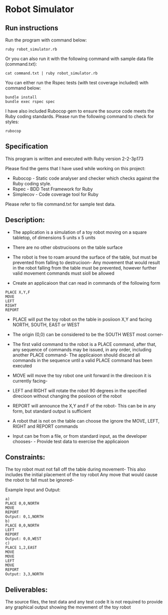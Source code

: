 Robot Simulator
================

## Run instructions

Run the program with command below:

```
ruby robot_simulator.rb
```

Or you can also run it with the following command with sample data file (command.txt):

```
cat command.txt | ruby robot_simulator.rb
```

You can either run the Rspec tests (with test coverage included) with command below:

```
bundle install
bundle exec rspec spec
```

I have also included Rubocop gem to ensure the source code meets the Ruby coding standards.
Please run the following command to check for styles:

```
rubocop
```

## Specification

This program is written and executed with Ruby version 2-2-3p173

Please find the gems that I have used while working on this project:

- Rubocop - Static code analyser and checker which checks against the Ruby coding style.
- Rspec - BDD Test Framework for Ruby
- Simplecov - Code coverage tool for Ruby

Please refer to file command.txt for sample test data.

## Description: 

- The application is a simulation of a toy robot moving on a square tabletop, of dimensions 5 units x 5 units
- There are no other obstrucioons on the table surface
- The robot is free to roam around the surface of the table, but must be prevented from falling to destrucioon- Any movement
that would result in the robot falling from the table must be prevented, however further valid movement commands must sioll
be allowed
 
- Create an applicaioon that can read in commands of the following form 
```
PLACE X,Y,F
MOVE
LEFT
RIGHT
REPORT
```
- PLACE will put the toy robot on the table in posiioon X,Y and facing NORTH, SOUTH, EAST or WEST
- The origin (0,0) can be considered to be the SOUTH WEST most corner-
- The first valid command to the robot is a PLACE command, after that, any sequence of commands may be issued, in any order, including another PLACE command- The applicaioon should discard all commands in the sequence until a valid PLACE command has been executed
- MOVE will move the toy robot one unit forward in the direcioon it is currently facing-
- LEFT and RIGHT will rotate the robot 90 degrees in the specified direcioon without changing the posiioon of the robot
- REPORT will announce the X,Y and F of the robot- This can be in any form, but standard output is sufficient
 
- A robot that is not on the table can choose the ignore the MOVE, LEFT, RIGHT and REPORT commands
- Input can be from a file, or from standard input, as the developer chooses- - Provide test data to exercise the applicaioon
 
## Constraints:

The toy robot must not fall off the table during movement- This also includes the initial placement of the toy robot
Any move that would cause the robot to fall must be ignored-
 
Example Input and Output:
```
a)
PLACE 0,0,NORTH
MOVE
REPORT
Output: 0,1,NORTH
b)
PLACE 0,0,NORTH
LEFT
REPORT
Output: 0,0,WEST
c)
PLACE 1,2,EAST
MOVE
MOVE
LEFT
MOVE
REPORT
Output: 3,3,NORTH
```
## Deliverables:
The source files, the test data and any test code
It is not required to provide any graphical output showing the movement of the toy robot

